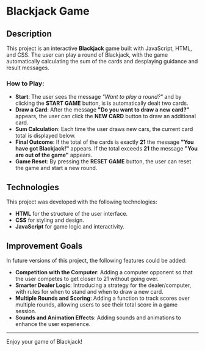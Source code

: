 # Blackjack Game

## Description

This project is an interactive **Blackjack** game built with JavaScript, HTML, and CSS. The user can play a round of Blackjack, with the game automatically calculating the sum of the cards and desplaying guidance and result messages.

### How to Play:

- **Start**: The user sees the message *"Want to play a round?"* and by clicking the **START GAME** button, is is automatically dealt two cards.
- **Draw a Card**: After the message **"Do you want to draw a new card?"** appears, the user can click the **NEW CARD** button to draw an additional card.
- **Sum Calculation**: Each time the user draws new cars, the current card total is displayed below.
- **Final Outcome**:
    If the total of the cards is exactly **21** the message **"You have got Blackjack!"** appears.
    If the total exceeds **21** the message **"You are out of the game"** appears.
- **Game Reset**: By pressing the **RESET GAME** button, the user can reset the game and start a new round.

## Technologies

This project was developed with the following technologies:
- **HTML** for the structure of the user interface.
- **CSS** for styling and design.
- **JavaScript** for game logic and interactivity.

## Improvement Goals

In future versions of this project, the following features could be added:
- **Competition with the Computer**: Adding a computer opponent so that the user competes to get closer to 21 without going over.
-  **Smarter Dealer Logic**: Introducing a strategy for the dealer/computer, with rules for when to stand and when to draw a new card.
-  **Multiple Rounds and Scoring**: Adding a function to track scores over multiple rounds, allowing users to see their total score in a game session.
-  **Sounds and Animation Effects**: Adding sounds and animations to enhance the user experience.

  ---

  Enjoy your game of Blackjack!
  
  
